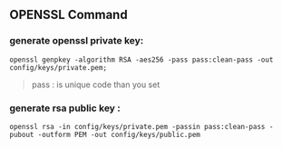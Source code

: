 ## OPENSSL Command

### generate openssl private key:

```
openssl genpkey -algorithm RSA -aes256 -pass pass:clean-pass -out config/keys/private.pem;
```

> pass : is unique code than you set

### generate rsa public key :

```
openssl rsa -in config/keys/private.pem -passin pass:clean-pass -pubout -outform PEM -out config/keys/public.pem
```
